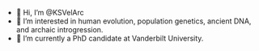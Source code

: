 - 👋 Hi, I’m @KSVelArc
- 👀 I’m interested in human evolution, population genetics, ancient DNA, and archaic introgression.
- 🌱 I’m currently a PhD candidate at Vanderbilt University.

<!---
- 💞️ I’m looking to collaborate on ...
- 📫 How to reach me ...

KSVelArc/KSVelArc is a ✨ special ✨ repository because its `README.md` (this file) appears on your GitHub profile.
You can click the Preview link to take a look at your changes.
--->
